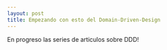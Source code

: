 ```yaml
---
layout: post
title: Empezando con esto del Domain-Driven-Design
---
```

En progreso las series de articulos sobre DDD!
